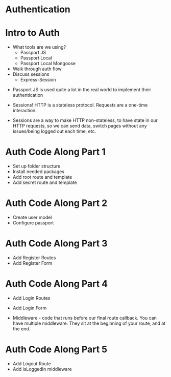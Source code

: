 # Authentication

# Intro to Auth
* What tools are we using?
    * Passport JS
    * Passport Local
    * Passport Local Mongoose
* Walk through auth flow
* Discuss sessions
    * Express-Session

- Passport JS is used quite a lot in the real world to implement their authentication

- Sessions! HTTP is a stateless protocol. Requests are a one-time interaction. 
- Sessions are a way to make HTTP non-stateless, to have state in our HTTP requests,
so we can send data, switch pages without any issues/being logged out each time, etc.

# Auth Code Along Part 1
* Set up folder structure
* Install needed packages
* Add root route and template
* Add secret route and template

# Auth Code Along Part 2
* Create user model
* Configure passport

# Auth Code Along Part 3
* Add Register Routes
* Add Register Form

# Auth Code Along Part 4
* Add Login Routes
* Add Login Form 

* Middleware - code that runs before our final route callback. You can have multiple
middleware. They sit at the beginning of your route, and at the end. 

# Auth Code Along Part 5
* Add Logout Route
* Add isLoggedIn middleware